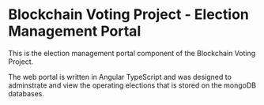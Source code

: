 # Blockchain Voting Project - Election Management Portal

This is the election management portal component of the Blockchain Voting Project.

The web portal is written in Angular TypeScript and was designed to adminstrate and view the operating elections that is stored on the mongoDB databases.
